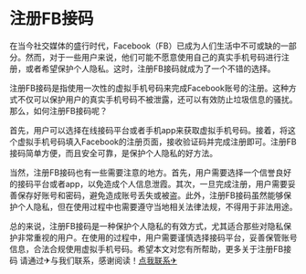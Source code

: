 # 注册FB接码

在当今社交媒体的盛行时代，Facebook（FB）已成为人们生活中不可或缺的一部分。然而，对于一些用户来说，他们可能不愿意使用自己的真实手机号码进行注册，或者希望保护个人隐私。这时，注册FB接码就成为了一个不错的选择。

注册FB接码是指使用一次性的虚拟手机号码来完成Facebook账号的注册。这种方式不仅可以保护用户的真实手机号码不被泄露，还可以有效防止垃圾信息的骚扰。那么，如何注册FB接码呢？

首先，用户可以选择在线接码平台或者手机app来获取虚拟手机号码。接着，将这个虚拟手机号码填入Facebook的注册页面，接收验证码并完成注册即可。注册FB接码简单方便，而且安全可靠，是保护个人隐私的好方法。

当然，注册FB接码也有一些需要注意的地方。首先，用户需要选择一个信誉良好的接码平台或者app，以免造成个人信息泄霞。其次，一旦完成注册，用户需要妥善保存好账号和密码，避免造成账号丢失或被盗。此外，注册FB接码虽然能够保护个人隐私，但在使用过程中也需要遵守当地相关法律法规，不得用于非法用途。

总的来说，注册FB接码是一种保护个人隐私的有效方式，尤其适合那些对隐私保护非常重视的用户。在使用的过程中，用户需要谨慎选择接码平台，妥善保管账号信息，合法合规使用虚拟手机号码。希望本文对您有所帮助，更多关于注册FB接码 请通过✈与我们联系，感谢阅读！[点我联系✈](https://help.k02.cc)